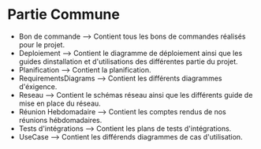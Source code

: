 # Partie Commune

  - Bon de commande --> Contient tous les bons de commandes réalisés pour le projet.
  - Deploiement --> Contient le diagramme de déploiement ainsi que les guides dinstallation et d'utilisations des différentes partie du projet.
  - Planification --> Contient la planification.
  - RequirementsDiagrams --> Contient les différents diagrammes d'éxigence.
  - Reseau --> Contient le schémas réseau ainsi que les différents guide de mise en place du réseau.
  - Réunion Hebdomadaire --> Contient les comptes rendus de nos réunions hébdomadaires.
  - Tests d'intégrations --> Contient les plans de tests d'intégrations.
  - UseCase --> Contient les différends diagrammes de cas d'utilisation.
